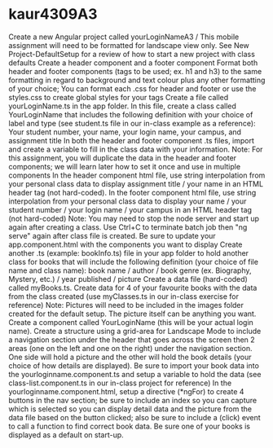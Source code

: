 # kaur4309A3
Create a new Angular project called yourLoginNameA3 / This mobile assignment will need to be formatted for landscape view only. See New Project-DefaultSetup for a review of how to start a new project with class defaults  Create a header component and a footer component Format both header and footer components (tags to be used; ex. h1 and h3) to the same formatting in regard to background and text colour plus any other formatting of your choice; You can format each .css for header and footer or use the styles.css to create global styles for your tags  Create a file called yourLoginName.ts in the app folder. In this file, create a class called YourLoginName that includes the following definition with your choice of label and type (see student.ts file in our in-class example as a reference): Your student number, your name, your login name, your campus, and assignment title In both the header and footer component .ts files, import and create a variable to fill in the class data with your information. Note: For this assignment, you will duplicate the data in the header and footer components; we will learn later how to set it once and use in multiple components In the header component html file, use string interpolation from your personal class data to display assignment title / your name in an HTML header tag (not hard-coded). In the footer component html file, use string interpolation from your personal class data to display your name / your student number / your login name / your campus in an HTML header tag (not hard-coded) Note: You may need to stop the node server and start up again after creating a class. Use Ctrl+C to terminate batch job then "ng serve" again after class file is created. Be sure to update your app.component.html with the components you want to display  Create another .ts (example: bookInfo.ts) file in your app folder to hold another class for books that will include the following definition (your choice of file name and class name): book name / author / book genre (ex. Biography, Mystery, etc.) / year published / picture Create a data file (hard-coded) called myBooks.ts. Create data for 4 of your favourite books with the data from the class created (use myClasses.ts in our in-class exercise for reference) Note: Pictures will need to be included in the images folder created for the default setup. The picture itself can be anything you want. Create a component called YourLoginName (this will be your actual login name). Create a structure using a grid-area for Landscape Mode to include a navigation section under the header that goes across the screen then 2 areas (one on the left and one on the right) under the navigation section. One side will hold a picture and the other will hold the book details (your choice of how details are displayed). Be sure to import your book data into the yourloginname.component.ts and setup a variable to hold the data (see class-list.component.ts in our in-class project for reference) In the yourloginname.component.html, setup a directive (*ngFor) to create 4 buttons in the nav section; be sure to include an index so you can capture which is selected so you can display detail data and the picture from the data file based on the button clicked; also be sure to include a (click) event to call a function to find correct book data. Be sure one of your books is displayed as a default on start-up.
